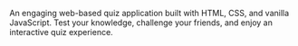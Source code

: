 An engaging web-based quiz application built with HTML, CSS, and vanilla JavaScript. Test your knowledge, challenge your friends, and enjoy an interactive quiz experience.
